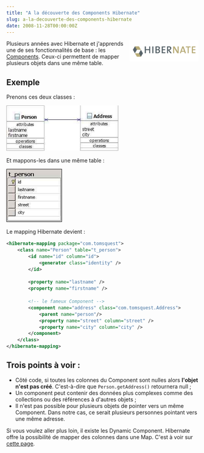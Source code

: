 ```yaml
--- 
title: "A la découverte des Components Hibernate"
slug: a-la-decouverte-des-components-hibernate
date: 2008-11-28T00:00:00Z
---
```


<img src="/img/posts/2008/11/hibernate_logo.gif" style="float:right"/>

Plusieurs années avec Hibernate et j'apprends une de ses fonctionnalités de base : les [Components](http://www.hibernate.org/hib_docs/v3/reference/en/html_single/#mapping-declaration-component). Ceux-ci permettent de mapper plusieurs objets dans une même table.

## Exemple 

Prenons ces deux classes :

![](/img/posts/2008/11/diag_classes2.jpg)

Et mappons-les dans une même table :

![](/img/posts/2008/11/diag_db2.jpg)

Le mapping Hibernate devient :

``` xml
<hibernate-mapping package="com.tomsquest">
    <class name="Person" table="t_person">
        <id name="id" column="id">
            <generator class="identity" />
        </id>

        <property name="lastname" />
        <property name="firstname" />

        <!-- le fameux Component -->
        <component name="address" class="com.tomsquest.Address">
            <parent name="person"/>
            <property name="street" column="street" />
            <property name="city" column="city" />
        </component>
    </class>
</hibernate-mapping>
```
## Trois points à voir :

* Côté code, si toutes les colonnes du Component sont nulles alors **l'objet n'est pas créé**. C'est-à-dire que `Person.getAddress()` retournera null ;
* Un component peut contenir des données plus complexes comme des collections ou des références à d'autres objets ;
* Il n'est pas possible pour plusieurs objets de pointer vers un même Component. Dans notre cas, ce serait plusieurs personnes pointant vers une même adresse.

Si vous voulez aller plus loin, il existe les Dynamic Component. Hibernate offre la possibilité de mapper des colonnes dans une Map. C'est à voir sur [cette page](http://www.hibernate.org/hib_docs/v3/reference/en/html_single/#components-dynamic).
